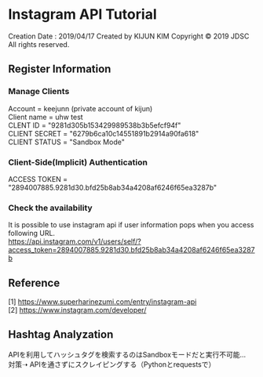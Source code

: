 # Instagram API Tutorial
Creation Date : 2019/04/17
Created by KIJUN KIM
Copyright © 2019 JDSC All rights reserved.

## Register Information

### Manage Clients
Account = keejunn (private account of kijun)  
Client name = uhw test  
CLENT ID = "9281d305b153429989538b3b5efcf94f"  
CLIENT SECRET = "6279b6ca10c14551891b2914a90fa618"  
CLIENT STATUS = "Sandbox Mode"  

### Client-Side(Implicit) Authentication
ACCESS TOKEN = "2894007885.9281d30.bfd25b8ab34a4208af6246f65ea3287b"

### Check the availability
It is possible to use instagram api if user information pops when you access following URL.  
https://api.instagram.com/v1/users/self/?access_token=2894007885.9281d30.bfd25b8ab34a4208af6246f65ea3287b

## Reference
[1] https://www.superharinezumi.com/entry/instagram-api  
[2] https://www.instagram.com/developer/

## Hashtag Analyzation
APIを利用してハッシュタグを検索するのはSandboxモードだと実行不可能...  
対策➝ APIを通さずにスクレイピングする（Pythonとrequestsで）
